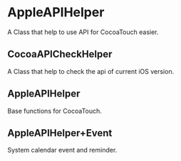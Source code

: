 # AppleAPIHelper
A Class that help to use API for CocoaTouch easier.

## CocoaAPICheckHelper

A Class that help to check the api of current iOS version.

## AppleAPIHelper

Base functions for CocoaTouch.

## AppleAPIHelper+Event

System calendar event and reminder.


